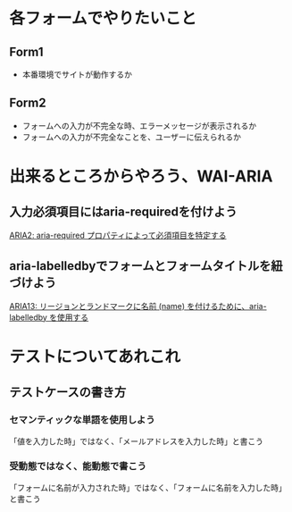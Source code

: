 # 各フォームでやりたいこと

## Form1

- 本番環境でサイトが動作するか

## Form2

- フォームへの入力が不完全な時、エラーメッセージが表示されるか
- フォームへの入力が不完全なことを、ユーザーに伝えられるか

# 出来るところからやろう、WAI-ARIA

## 入力必須項目にはaria-requiredを付けよう

[ARIA2: aria-required プロパティによって必須項目を特定する](https://waic.jp/translations/WCAG21/Techniques/aria/ARIA2)

## aria-labelledbyでフォームとフォームタイトルを紐づけよう

[ARIA13: リージョンとランドマークに名前 (name) を付けるために、aria-labelledby を使用する](https://waic.jp/translations/WCAG21/Techniques/aria/ARIA13)

# テストについてあれこれ

## テストケースの書き方

### セマンティックな単語を使用しよう

「値を入力した時」ではなく、「メールアドレスを入力した時」と書こう

### 受動態ではなく、能動態で書こう

「フォームに名前が入力された時」ではなく、「フォームに名前を入力した時」と書こう


